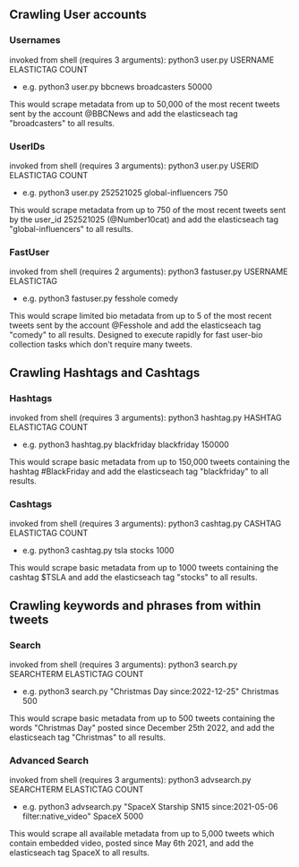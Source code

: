 ## Crawling User accounts

### Usernames

invoked from shell (requires 3 arguments): python3 user.py USERNAME ELASTICTAG COUNT

* e.g. python3 user.py bbcnews broadcasters 50000

This would scrape metadata from up to 50,000 of the most recent tweets sent by the account @BBCNews and add the elasticseach tag "broadcasters" to all results.

### UserIDs

invoked from shell (requires 3 arguments): python3 user.py USERID ELASTICTAG COUNT

* e.g. python3 user.py 252521025 global-influencers 750

This would scrape metadata from up to 750 of the most recent tweets sent by the user_id 252521025 (@Number10cat) and add the elasticseach tag "global-influencers" to all results.

### FastUser

invoked from shell (requires 2 arguments): python3 fastuser.py USERNAME ELASTICTAG

* e.g. python3 fastuser.py fesshole comedy

This would scrape limited bio metadata from up to 5 of the most recent tweets sent by the account @Fesshole and add the elasticseach tag "comedy" to all results. Designed to execute rapidly for fast user-bio collection tasks which don't require many tweets.

## Crawling Hashtags and Cashtags

### Hashtags

invoked from shell (requires 3 arguments): python3 hashtag.py HASHTAG ELASTICTAG COUNT

* e.g. python3 hashtag.py blackfriday blackfriday 150000

This would scrape basic metadata from up to 150,000 tweets containing the hashtag #BlackFriday and add the elasticseach tag "blackfriday" to all results.

### Cashtags

invoked from shell (requires 3 arguments): python3 cashtag.py CASHTAG ELASTICTAG COUNT

* e.g. python3 cashtag.py tsla stocks 1000

This would scrape basic metadata from up to 1000 tweets containing the cashtag $TSLA and add the elasticseach tag "stocks" to all results.


## Crawling keywords and phrases from within tweets

### Search

invoked from shell (requires 3 arguments): python3 search.py SEARCHTERM ELASTICTAG COUNT

* e.g. python3 search.py "Christmas Day since:2022-12-25" Christmas 500

This would scrape basic metadata from up to 500 tweets containing the words "Christmas Day" posted since December 25th 2022, and add the elasticseach tag "Christmas" to all results.

### Advanced Search

invoked from shell (requires 3 arguments): python3 advsearch.py SEARCHTERM ELASTICTAG COUNT

* e.g. python3 advsearch.py "SpaceX Starship SN15 since:2021-05-06 filter:native_video" SpaceX 5000

This would scrape all available metadata from up to 5,000 tweets which contain embedded video, posted since May 6th 2021, and add the elasticseach tag SpaceX to all results.
